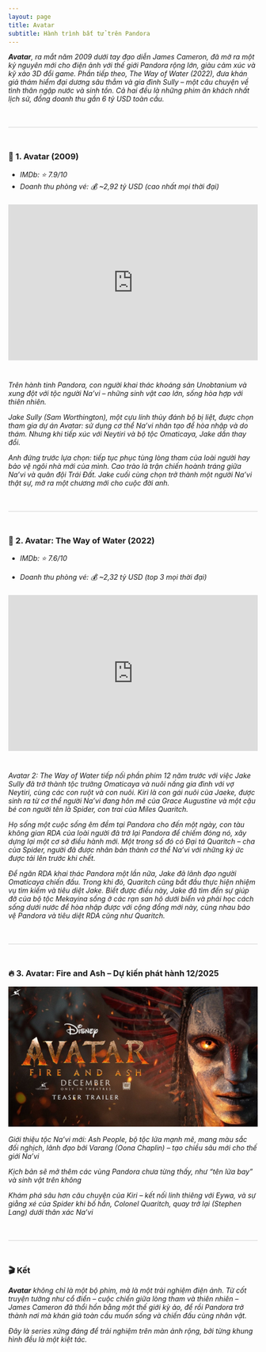 ```yaml
---
layout: page
title: Avatar
subtitle: Hành trình bất tử trên Pandora
---
```

_**Avatar**, ra mắt năm 2009 dưới tay đạo diễn James Cameron, đã mở ra một kỷ nguyên mới cho điện ảnh với thế giới Pandora rộng lớn, giàu cảm xúc và kỹ xảo 3D đổi game. Phần tiếp theo, The Way of Water (2022), đưa khán giả thám hiểm đại dương sâu thẳm và gia đình Sully – một câu chuyện về tình thân ngập nước và sinh tồn. Cả hai đều là những phim ăn khách nhất lịch sử, đồng doanh thu gần 6 tỷ USD toàn cầu._

<div style="border: 1px solid #e6e6e6; margin:48px 0"></div>

### 🐉 1. Avatar (2009)
* _IMDb: ⭐ 7.9/10_
* _Doanh thu phòng vé: 💰 ~2,92 tỷ USD (cao nhất mọi thời đại)_

<iframe width="100%" height="315" src="https://www.youtube.com/embed/5PSNL1qE6VY?version=3&rel=1&showsearch=0&showinfo=1&iv_load_policy=1&fs=1&hl=vi&autohide=2&wmode=transparent" frameborder="0" allowfullscreen  style='margin-top:8px; margin-bottom:24px'></iframe>

_Trên hành tinh Pandora, con người khai thác khoáng sản Unobtanium và xung đột với tộc người Na’vi – những sinh vật cao lớn, sống hòa hợp với thiên nhiên._

_Jake Sully (Sam Worthington), một cựu lính thủy đánh bộ bị liệt, được chọn tham gia dự án Avatar: sử dụng cơ thể Na’vi nhân tạo để hòa nhập và do thám. Nhưng khi tiếp xúc với Neytiri và bộ tộc Omaticaya, Jake dần thay đổi._

_Anh đứng trước lựa chọn: tiếp tục phục tùng lòng tham của loài người hay bảo vệ ngôi nhà mới của mình. Cao trào là trận chiến hoành tráng giữa Na’vi và quân đội Trái Đất. Jake cuối cùng chọn trở thành một người Na’vi thật sự, mở ra một chương mới cho cuộc đời anh._

<div style="border: 1px solid #e6e6e6; margin:48px 0"></div>

### 🌊 2. Avatar: The Way of Water (2022)
* _IMDb: ⭐ 7.6/10_

* _Doanh thu phòng vé: 💰 ~2,32 tỷ USD (top 3 mọi thời đại)_

<iframe width="100%" height="315" src="https://www.youtube.com/embed/o5F8MOz_IDw?version=3&rel=1&showsearch=0&showinfo=1&iv_load_policy=1&fs=1&hl=vi&autohide=2&wmode=transparent" frameborder="0" allowfullscreen  style='margin-top:8px; margin-bottom:24px'></iframe>

_Avatar 2: The Way of Water tiếp nối phần phim 12 năm trước với việc Jake Sully đã trở thành tộc trưởng Omaticaya và nuôi nấng gia đình với vợ Neytiri, cùng các con ruột và con nuôi. Kiri là con gái nuôi của Jaeke, được sinh ra từ cơ thể người Na’vi đang hôn mê của Grace Augustine và một cậu bé con người tên là Spider, con trai của Miles Quaritch._

_Họ sống một cuộc sống êm đềm tại Pandora cho đến một ngày, con tàu không gian RDA của loài người đã trở lại Pandora để chiếm đóng nó, xây dựng lại một cơ sở điều hành mới. Một trong số đó có Đại tá Quaritch – cha của Spider, người đã được nhân bản thành cơ thể Na’vi với những ký ức được tải lên trước khi chết._

_Để ngăn RDA khai thác Pandora một lần nữa, Jake đã lãnh đạo người Omaticaya chiến đấu. Trong khi đó, Quaritch cũng bắt đầu thực hiện nhiệm vụ tìm kiếm và tiêu diệt Jake. Biết được điều này, Jake đã tìm đến sự giúp đỡ của bộ tộc Mekayina sống ở các rạn san hô dưới biển và phải học cách sống dưới nước để hòa nhập được với cộng đồng mới này, cùng nhau bảo vệ Pandora và tiêu diệt RDA cũng như Quaritch._

<div style="border: 1px solid #e6e6e6; margin:48px 0"></div>

### 🔥 3. Avatar: Fire and Ash – Dự kiến phát hành 12/2025
![anh](/assets/img/avatar-3.jpg)

_Giới thiệu tộc Na’vi mới: Ash People, bộ tộc lửa mạnh mẽ, mang màu sắc đối nghịch, lãnh đạo bởi Varang (Oona Chaplin) – tạo chiều sâu mới cho thế giới Na’vi_

_Kịch bản sẽ mở thêm các vùng Pandora chưa từng thấy, như “tên lửa bay” và sinh vật trên không_

_Khám phá sâu hơn câu chuyện của Kiri – kết nối linh thiêng với Eywa, và sự giằng xé của Spider khi bố hắn, Colonel Quaritch, quay trở lại (Stephen Lang) dưới thân xác Na’vi_

<div style="border: 1px solid #e6e6e6; margin:48px 0"></div>

### 🎬 Kết
_**Avatar** không chỉ là một bộ phim, mà là một trải nghiệm điện ảnh. Từ cốt truyện tưởng như cổ điển – cuộc chiến giữa lòng tham và thiên nhiên – James Cameron đã thổi hồn bằng một thế giới kỳ ảo, để rồi Pandora trở thành nơi mà khán giả toàn cầu muốn sống và chiến đấu cùng nhân vật._

_Đây là series xứng đáng để trải nghiệm trên màn ảnh rộng, bởi từng khung hình đều là một kiệt tác._